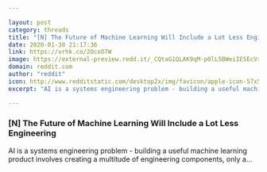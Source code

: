 ```yaml
---

layout: post
category: threads
title: "[N] The Future of Machine Learning Will Include a Lot Less Engineering"
date: 2020-01-30 21:17:36
link: https://vrhk.co/2OcoO7W
image: https://external-preview.redd.it/_CQtaG1QLAK9qM-pOlL5BWeiIESEcVrlSw_ei7l2tyo.jpg?width=1200&height=628.272251309&auto=webp&s=af49375d985864c2f868dd1f5bc97327de1a2b9d
domain: reddit.com
author: "reddit"
icon: http://www.redditstatic.com/desktop2x/img/favicon/apple-icon-57x57.png
excerpt: "AI is a systems engineering problem - building a useful machine learning product involves creating a multitude of engineering components, only a..."

---
```


### [N] The Future of Machine Learning Will Include a Lot Less Engineering

AI is a systems engineering problem - building a useful machine learning product involves creating a multitude of engineering components, only a...